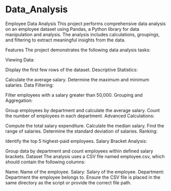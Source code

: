 # Data_Analysis  
Employee Data Analysis
This project performs comprehensive data analysis on an employee dataset using Pandas, a Python library for data manipulation and analysis. The analysis includes calculations, groupings, and filtering to extract meaningful insights from the data.

Features
The project demonstrates the following data analysis tasks:

Viewing Data:

Display the first few rows of the dataset.
Descriptive Statistics:

Calculate the average salary.
Determine the maximum and minimum salaries.
Data Filtering:

Filter employees with a salary greater than 50,000.
Grouping and Aggregation:

Group employees by department and calculate the average salary.
Count the number of employees in each department.
Advanced Calculations:

Compute the total salary expenditure.
Calculate the median salary.
Find the range of salaries.
Determine the standard deviation of salaries.
Ranking:

Identify the top 5 highest-paid employees.
Salary Bracket Analysis:

Group data by department and count employees within defined salary brackets.
Dataset
The analysis uses a CSV file named employee.csv, which should contain the following columns:

Name: Name of the employee.
Salary: Salary of the employee.
Department: Department the employee belongs to.
Ensure the CSV file is placed in the same directory as the script or provide the correct file path.

